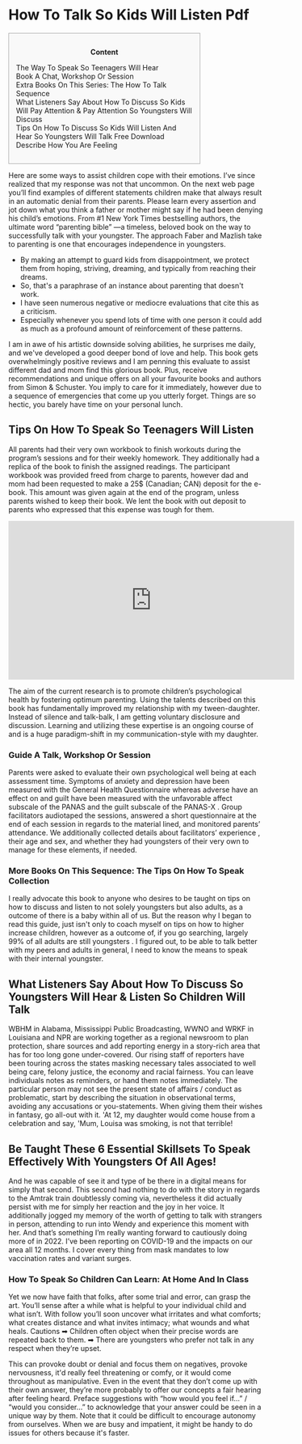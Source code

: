 <h1>How To Talk So Kids Will Listen Pdf</h1>

<div id="toc" style="background: #f9f9f9;border: 1px solid #aaa;display: table;margin-bottom: 1em;padding: 1em;width: 350px;"><p class="toctitle" style="font-weight: 700;text-align: center;">Content</p><ul class="toc_list"><li><a href="#toc-0">The Way To Speak So Teenagers Will Hear</a></li><li><a href="#toc-1">Book A Chat, Workshop Or Session</a></li><li><a href="#toc-2">Extra Books On This Series: The How To Talk Sequence</a></li><li><a href="#toc-3">What Listeners Say About How To Discuss So Kids Will Pay Attention & Pay Attention So Youngsters Will Discuss</a></li><li><a href="#toc-7">Tips On How To Discuss So Kids Will Listen And Hear So Youngsters Will Talk Free Download</a></li><li><a href="#toc-8">Describe How You Are Feeling</a></li></ul></div>
<p>Here are some ways to assist children cope with their emotions. I’ve since realized that my response was not that uncommon. On the next web page you’ll find examples of different statements children make that always result in an automatic denial from their parents. Please learn every assertion and jot down what you think a father or mother might say if he had been denying his child’s emotions. From #1 New York Times bestselling authors, the ultimate word “parenting bible” —a timeless, beloved book on the way to successfully talk with your youngster. The approach Faber and Mazlish take to parenting is one that encourages independence in youngsters.</p>
<ul><li>By making an attempt to guard kids from disappointment, we protect them from hoping, striving, dreaming, and typically from reaching their dreams.</li><li>So, that's a paraphrase of an instance about parenting that doesn't work.</li><li>I have seen numerous negative or mediocre evaluations that cite this as a criticism.</li><li>Especially whenever you spend lots of time with one person it could add as much as a profound amount of reinforcement of these patterns.</li></ul>
<p>I am in awe of his artistic downside solving abilities, he surprises me daily, and we've developed a good deeper bond of love and help. This book gets overwhelmingly positive reviews and I am penning this evaluate to assist different dad and mom find this glorious book. Plus, receive recommendations and unique offers on all your favourite books and authors from Simon & Schuster. You imply to care for it immediately, however due to a sequence of emergencies that come up you utterly forget. Things are so hectic, you barely have time on your personal lunch.</p>
<h2 id="toc-0">Tips On How To Speak So Teenagers Will Listen</h2>
<p>All parents had their very own workbook to finish workouts during the program’s sessions and for their weekly homework. They additionally had a replica of the book to finish the assigned readings. The participant workbook was provided freed from charge to parents, however dad and mom had been requested to make a 25$ (Canadian; CAN) deposit for the e-book. This amount was given again at the end of the program, unless parents wished to keep their book. We lent the book with out deposit to parents who expressed that this expense was tough for them.</p>
<div style='text-align:center'><iframe width='566' height='314' src='https://www.youtube.com/embed/e8IJ7fSTAl4' frameborder='0' alt='how to talk so kids will listen pdf' allowfullscreen></iframe></div>
<p>The aim of the current research is to promote children’s psychological health by fostering optimum parenting. Using the talents described on this book has fundamentally improved my relationship with my tween-daughter. Instead of silence and talk-balk, I am getting voluntary disclosure and discussion. Learning and utilizing these expertise is an ongoing course of and is a huge paradigm-shift in my communication-style with my daughter.</p>
<h3 id="toc-1">Guide A Talk, Workshop Or Session</h3>
<p>Parents were asked to evaluate their own psychological well being at each assessment time. Symptoms of anxiety and depression have been measured with the General Health Questionnaire whereas adverse have an effect on and guilt have been measured with the unfavorable affect subscale of the PANAS and the guilt subscale of the PANAS-X . Group facilitators audiotaped the sessions, answered a short questionnaire at the end of each session in regards to the material lined, and monitored parents’ attendance. We additionally collected details about facilitators’ experience , their age and sex, and whether they had youngsters of their very own to manage for these elements, if needed.</p>
<h3 id="toc-2">More Books On This Sequence: The Tips On How To Speak Collection</h3>
<p>I really advocate this book to anyone who desires to be taught on tips on how to discuss and listen to not solely youngsters but also adults, as a outcome of there is a baby within all of us. But the reason why I began to read this guide, just isn't only to coach myself on tips on how to higher increase children, however as a outcome of, if you go searching, largely 99% of all adults are still youngsters . I figured out, to be able to talk better with my peers and adults in general, I need to know the means to speak with their internal youngster.</p>
<h2 id="toc-3">What Listeners Say About How To Discuss So Youngsters Will Hear & Listen So Children Will Talk</h2>
<p>WBHM in Alabama, Mississippi Public Broadcasting, WWNO and WRKF in Louisiana and NPR are working together as a regional newsroom to plan protection, share sources and add reporting energy in a story-rich area that has for too long gone under-covered. Our rising staff of reporters have been touring across the states masking necessary tales associated to well being care, felony justice, the economy and racial fairness. You can leave individuals notes as reminders, or hand them notes immediately. The particular person may not see the present state of affairs / conduct as problematic, start by describing the situation in observational terms, avoiding any accusations or you-statements. When giving them their wishes in fantasy, go all-out with it. 'At 12, my daughter would come house from a celebration and say, 'Mum, Louisa was smoking, is not that terrible!</p>
<h2 id="toc-4">Be Taught These 6 Essential Skillsets To Speak Effectively With Youngsters Of All Ages!</h2>
<p>And he was capable of see it and type of be there in a digital means for simply that second. This second had nothing to do with the story in regards to the Amtrak train doubtlessly coming via, nevertheless it did actually persist with me for simply her reaction and the joy in her voice. It additionally jogged my memory of the worth of getting to talk with strangers in person, attending to run into Wendy and experience this moment with her. And that’s something I’m really wanting forward to cautiously doing more of in 2022. I’ve been reporting on COVID-19 and the impacts on our area all 12 months. I cover every thing from mask mandates to low vaccination rates and variant surges.</p>
<h3 id="toc-5">How To Speak So Children Can Learn: At Home And In Class</h3>
<p>Yet we now have faith that folks, after some trial and error, can grasp the art. You’ll sense after a while what is helpful to your individual child and what isn’t. With follow you’ll soon uncover what irritates and what comforts; what creates distance and what invites intimacy; what wounds and what heals. Cautions ➡ Children often object when their precise words are repeated back to them. ➡ There are youngsters who prefer not talk in any respect when theyʼre upset.</p>

<p>This can provoke doubt or denial and focus them on negatives, provoke nervousness, it'd really feel threatening or comfy, or it would come throughout as manipulative. Even in the event that they don’t come up with their own answer, they’re more probably to offer our concepts a fair hearing after feeling heard. Preface suggestions with “how would you feel if…” / “would you consider…” to acknowledge that your answer could be seen in a unique way by them. Note that it could be difficult to encourage autonomy from ourselves. When we are busy and impatient, it might be handy to do issues for others because it's faster.</p>
